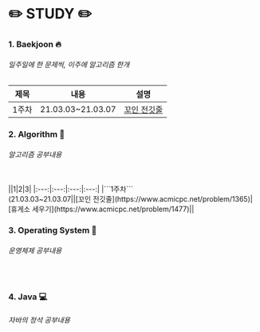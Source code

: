 # :pencil2: STUDY :pencil2:

### 1. Baekjoon :fire:
###### 일주일에 한 문제씩, 이주에 알고리즘 한개
|제목|내용|설명|
|------|---|---|
|1주차|21.03.03~21.03.07|[꼬인 전깃줄](https://www.acmicpc.net/problem/1365)|


### 2. Algorithm :speech_balloon:
###### 알고리즘 공부내용
<br>
||1|2|3|
|:---:|:---:|:---:|:---:|
|```1주차```<br>(21.03.03~21.03.07||[꼬인 전깃줄](https://www.acmicpc.net/problem/1365)|[휴게소 세우기](https://www.acmicpc.net/problem/1477)||

### 3. Operating System :file_folder:
###### 운영체제 공부내용
<br>


### 4. Java :computer:
###### 자바의 정석 공부내용
<br>
